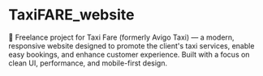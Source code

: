 # TaxiFARE_website
🚕 Freelance project for Taxi Fare (formerly Avigo Taxi) — a modern, responsive website designed to promote the client's taxi services, enable easy bookings, and enhance customer experience. Built with a focus on clean UI, performance, and mobile-first design.
